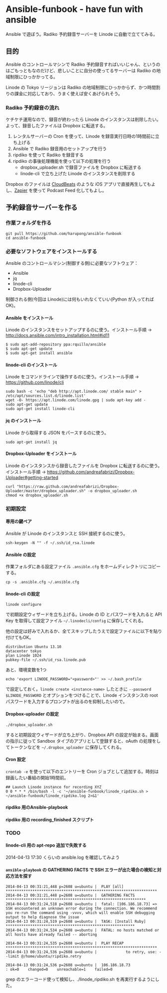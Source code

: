 # Ansible-funbook - have fun with ansible

Ansible で遊ぼう。Radiko 予約録音サーバーを Linode に自動で立ててみる。

## 目的

Ansible のコントロールマシンで Radiko 予約録音すればいいじゃん、というのはごもっともなのだけど、悲しいことに自分の使ってるサーバーは Radiko の地域制限にひっかかってる。

Linode の Tokyo リージョンは Radiko の地域制限にひっかからず、かつ時間割りの課金に対応しており、うまく使えば安くあげられそう。

### Radiko 予約録音の流れ

ケチケチ運用なので、録音が終わったら Linode のインスタンスは削除したい。よって、録音したファイルは Dropbox に転送する。

1. レンタルサーバーの Cron を使って、Linode を録音実行日時の1時間前に立ち上げる
2. Ansible で Radiko 録音用のセットアップを行う
3. ripdiko を使って Radiko を録音する
4. ripdiko の事後処理機能を使って以下の処理を行う
    - dropbox_uploader.sh で録音ファイルを Dropbox に転送する
    - linode-cli で立ち上げた Linode のインスタンスを削除する

Dropbox のファイルは [CloudBeats](https://itunes.apple.com/jp/app/cloudbeats-kuraudo-yin-lepureiya/id573192227?mt=8) のような iOS アプリで直接再生してもよし、[Zapier](https://zapier.com/) を使って Podcast Feed 化してもよし。

## 予約録音サーバーを作る
### 作業フォルダを作る

```
git pull https://github.com/harupong/ansible-funbook
cd ansible-funbook
```

### 必要なソフトウェアをインストールする

Ansible のコントロールマシン(制御する側)に必要なソフトウェア：

- Ansible
- jq
- linode-cli
- Dropbox-Uploader

制御される側(今回は Linode)には何もいれなくていい(Python が入ってればOK)。

#### Ansible をインストール

Linode のインスタンスをセットアップするのに使う。インストール手順 -> http://docs.ansible.com/intro_installation.html#id11

```
$ sudo apt-add-repository ppa:rquillo/ansible
$ sudo apt-get update
$ sudo apt-get install ansible
```

#### linode-cli のインストール

Linode をコマンドラインで操作するのに使う。インストール手順 -> https://github.com/linode/cli

```
sudo bash -c 'echo "deb http://apt.linode.com/ stable main" > /etc/apt/sources.list.d/linode.list'
wget -O- https://apt.linode.com/linode.gpg | sudo apt-key add -
sudo apt-get update
sudo apt-get install linode-cli
```

#### jq のインストール

Linode から取得する JSON をパースするのに使う。

```
sudo apt-get install jq
```

#### Dropbox-Uploader をインストール

Linode のインスタンスから録音したファイルを Dropbox に転送するのに使う。インストール手順 -> https://github.com/andreafabrizi/Dropbox-Uploader#getting-started

```
curl "https://raw.github.com/andreafabrizi/Dropbox-Uploader/master/dropbox_uploader.sh" -o dropbox_uploader.sh
chmod +x dropbox_uploader.sh
```

### 初期設定
#### 専用の鍵ペア

Ansible が Linode のインスタンスと SSH 接続するのに使う。

```
ssh-keygen -N "" -f ~/.ssh/id_rsa.linode
```

#### Ansible の設定

作業フォルダにある設定ファイル `.ansible.cfg` をホームディレクトリにコピーする。

```
cp -s .ansible.cfg ~/.ansible.cfg
```

<!--
`.ansible.cfg` から以下を uncomment し、かつ下の3つはパラメーターを追記する。

```
host_key_checking = False
log_path = ~/ansible-funbook/ansible.log
ssh_user = root
ssh_private_key_file = ~/.ssh/id_rsa.linode
```
-->

#### linode-cli の設定

```
linode configure
```

で初期設定ウィザードを立ち上げる。Linode の ID とパスワードを入れると API Key を取得して設定ファイル `~/.linodecli/config` に保存してくれる。

他の設定は好みで入れるか、全てスキップしたうえで設定ファイルに以下を貼り付けてもOK。

```
distribution Ubuntu 13.10
datacenter tokyo
plan Linode 1024
pubkey-file ~/.ssh/id_rsa.linode.pub
```

あと、環境変数を1つ

```
echo 'export LINODE_PASSWORD="<password>"' >> ~/.bash_profile
```

で設定しておく。`linode create <instance-name>` したときに `--password $LINODE_PASSWORD` とオプションをつけることで、Linode インスタンスの root パスワードを入力するプロンプトが出るのを抑制したいので。

#### Dropbox-uploader の設定

```
./dropbox_uploader.sh
```

すると初期設定ウィザードが立ち上がり、Dropbox API の設定が始まる。画面の指示に従って Sandbox タイプのアプリとして登録すると、oAuth の処理をしてトークンなどを `~/.dropbox_uploader` に保存してくれる。

#### Cron 設定

`crontab -e` を使って以下のエントリーを Cron ジョブとして追加する。時刻は録画したい番組の開始1時間前。

```
## Launch Linode instance for recording XYZ
0 0 * * * /bin/bash -l -c '~/ansible-funbook/linode_ripdiko.sh > ~/ansible-funbook/linode_ripdiko.log 2>&1'
```

#### ripdiko 用のAnsible-playbook
#### ripdiko 用の recording_finished スクリプト

### TODO
#### linode-cli 用の apt-repo 追加で失敗する

2014-04-13 17:30 くらいの ansible.log を確認してみよう


#### `ansible-playbook` の GATHERING FACTS で SSH エラーが出た場合の検知と対応方法を探す

```
2014-04-13 00:31:21,448 p=2608 u=ubuntu |  PLAY [all] ********************************************************************
2014-04-13 00:31:21,448 p=2608 u=ubuntu |  GATHERING FACTS ***************************************************************
2014-04-13 00:31:24,518 p=2608 u=ubuntu |  fatal: [106.186.18.73] => SSH encountered an unknown error during the connection. We recommend you re-run the command using -vvvv, which will enable SSH debugging output to help diagnose the issue
2014-04-13 00:31:24,519 p=2608 u=ubuntu |  TASK: [Install Ruby] **********************************************************
2014-04-13 00:31:24,534 p=2608 u=ubuntu |  FATAL: no hosts matched or all hosts have already failed -- aborting

2014-04-13 00:31:24,535 p=2608 u=ubuntu |  PLAY RECAP ********************************************************************
2014-04-13 00:31:24,536 p=2608 u=ubuntu |             to retry, use: --limit @/home/ubuntu/ripdiko.retry

2014-04-13 00:31:24,536 p=2608 u=ubuntu |  106.186.18.73              : ok=0    changed=0    unreachable=1    failed=0

```

grep のエラーコード使って検知し、./linode_ripdiko.sh を再実行するようにした。



